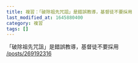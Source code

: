 ```yaml
---
title: 複習：「破除祖先咒詛」是錯誤教導，基督徒不要採用
last_modified_at: 1645880400
category: 複習
tags: []
---
```


<p>「破除祖先咒詛」是錯誤教導，基督徒不要採用<br>
<a href="/posts/269192316" target="_blank">/posts/269192316</a></p>

<p>&nbsp;</p>


